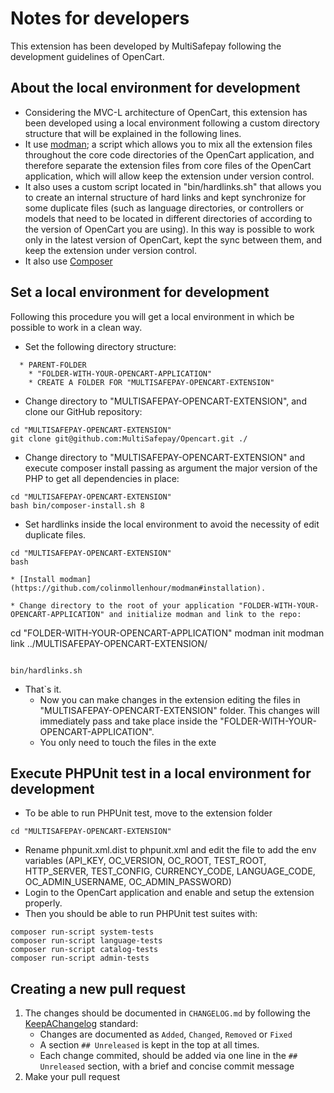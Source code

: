 # Notes for developers
This extension has been developed by MultiSafepay following the development guidelines of OpenCart.

## About the local environment for development
* Considering the MVC-L architecture of OpenCart, this extension has been developed using a local environment following a custom directory structure that will be explained in the following lines. 
* It use [modman](https://github.com/colinmollenhour/modman); a script which allows you to mix all the extension files throughout the core code directories of the OpenCart application, and therefore separate the extension files from core files of the OpenCart application, which will allow keep the extension under version control.
* It also uses a custom script located in "bin/hardlinks.sh" that allows you to create an internal structure of hard links and kept synchronize for some duplicate files (such as language directories, or controllers or models that need to be located in different directories of according to the version of OpenCart you are using). In this way is possible to work only in the latest version of OpenCart, kept the sync between them, and keep the extension under version control.
* It also use [Composer](https://getcomposer.org/)

## Set a local environment for development
Following this procedure you will get a local environment in which be possible to work in a clean way.

* Set the following directory structure:
```
  * PARENT-FOLDER
    * "FOLDER-WITH-YOUR-OPENCART-APPLICATION"
    * CREATE A FOLDER FOR "MULTISAFEPAY-OPENCART-EXTENSION"
 ```     

* Change directory to "MULTISAFEPAY-OPENCART-EXTENSION", and clone our GitHub repository: 
```
cd "MULTISAFEPAY-OPENCART-EXTENSION"
git clone git@github.com:MultiSafepay/Opencart.git ./
```

* Change directory to "MULTISAFEPAY-OPENCART-EXTENSION" and execute composer install passing as argument the major version of the PHP to get all dependencies in place:
```
cd "MULTISAFEPAY-OPENCART-EXTENSION"
bash bin/composer-install.sh 8
```

* Set hardlinks inside the local environment to avoid the necessity of edit duplicate files. 
```
cd "MULTISAFEPAY-OPENCART-EXTENSION" 
bash 

* [Install modman](https://github.com/colinmollenhour/modman#installation).

* Change directory to the root of your application "FOLDER-WITH-YOUR-OPENCART-APPLICATION" and initialize modman and link to the repo:
```
cd "FOLDER-WITH-YOUR-OPENCART-APPLICATION" 
modman init
modman link ../MULTISAFEPAY-OPENCART-EXTENSION/
```

bin/hardlinks.sh
```


* That`s it. 
  * Now you can make changes in the extension editing the files in "MULTISAFEPAY-OPENCART-EXTENSION" folder. This changes will immediately pass and take place inside the "FOLDER-WITH-YOUR-OPENCART-APPLICATION". 
  * You only need to touch the files in the exte


## Execute PHPUnit test in a local environment for development

* To be able to run PHPUnit test, move to the extension folder

```
cd "MULTISAFEPAY-OPENCART-EXTENSION"
``` 

* Rename phpunit.xml.dist to phpunit.xml and edit the file to add the env variables (API_KEY, OC_VERSION, OC_ROOT, TEST_ROOT, HTTP_SERVER, TEST_CONFIG, CURRENCY_CODE, LANGUAGE_CODE, OC_ADMIN_USERNAME, OC_ADMIN_PASSWORD)
* Login to the OpenCart application and enable and setup the extension properly.
* Then you should be able to run PHPUnit test suites with: 

```
composer run-script system-tests
composer run-script language-tests
composer run-script catalog-tests
composer run-script admin-tests
```


## Creating a new pull request
1) The changes should be documented in `CHANGELOG.md` by following the [KeepAChangelog](https://keepachangelog.com/en/1.0.0/) standard:
    - Changes are documented as `Added`, `Changed`, `Removed` or `Fixed`
    - A section `## Unreleased` is kept in the top at all times.
    - Each change commited, should be added via one line in the `## Unreleased` section, with a brief and concise commit message
2) Make your pull request

